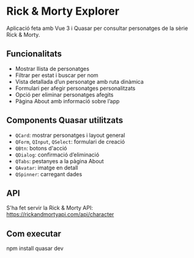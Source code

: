 # Rick & Morty Explorer
Aplicació feta amb Vue 3 i Quasar per consultar personatges de la sèrie Rick & Morty.

## Funcionalitats
- Mostrar llista de personatges
- Filtrar per estat i buscar per nom
- Vista detallada d’un personatge amb ruta dinàmica
- Formulari per afegir personatges personalitzats
- Opció per eliminar personatges afegits
- Pàgina About amb informació sobre l’app

## Components Quasar utilitzats
- `QCard`: mostrar personatges i layout general
- `QForm`, `QInput`, `QSelect`: formulari de creació
- `QBtn`: botons d'acció
- `QDialog`: confirmació d’eliminació
- `QTabs`: pestanyes a la pàgina About
- `QAvatar`: imatge en detall
- `QSpinner`: carregant dades

## API
S'ha fet servir la Rick & Morty API:
https://rickandmortyapi.com/api/character

## Com executar
npm install
quasar dev
